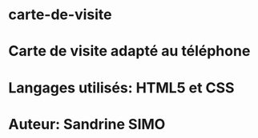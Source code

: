 # carte-de-visite
# Carte de visite adapté au téléphone 
# Langages utilisés: HTML5 et CSS
# Auteur: Sandrine SIMO
